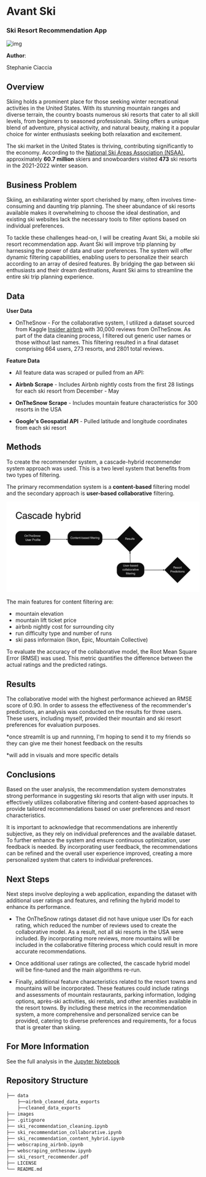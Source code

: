 # Avant Ski
### Ski Resort Recommendation App

![img](images/whistler_banner.png)

**Author**:

Stephanie Ciaccia

## Overview

Skiing holds a prominent place for those seeking winter recreational activities in the United States. With its stunning mountain ranges and diverse terrain, the country boasts numerous ski resorts that cater to all skill levels, from beginners to seasoned professionals. Skiing offers a unique blend of adventure, physical activity, and natural beauty, making it a popular choice for winter enthusiasts seeking both relaxation and excitement.

The ski market in the United States is thriving, contributing significantly to the economy. According to the [National Ski Areas Association (NSAA)](chrome-extension://efaidnbmnnnibpcajpcglclefindmkaj/https://nsaa.org/webdocs/Media_Public/IndustryStats/Historical_Skier_Days_1979_2022.pdf), approximately **60.7 million** skiers and snowboarders visited **473** ski resorts in the 2021-2022 winter season.

## Business Problem

Skiing, an exhilarating winter sport cherished by many, often involves time-consuming and daunting trip planning. The sheer abundance of ski resorts available makes it overwhelming to choose the ideal destination, and existing ski websites lack the necessary tools to filter options based on individual preferences.

To tackle these challenges head-on, I will be creating Avant Ski, a mobile ski resort recommendation app. Avant Ski will improve trip planning by harnessing the power of data and user preferences. The system will offer dynamic filtering capabilities, enabling users to personalize their search according to an array of desired features. By bridging the gap between ski enthusiasts and their dream destinations, Avant Ski aims to streamline the entire ski trip planning experience.

## Data

**User Data**

- OnTheSnow - For the collaborative system, I utilized a dataset sourced from Kaggle [Insider airbnb]([http://insideairbnb.com/) with 30,000 reviews from OnTheSnow. As part of the data cleaning process, I filtered out generic user names or those without last names. This filtering resulted in a final dataset comprising 664 users, 273 resorts, and 2801 total reviews.

**Feature Data**

- All feature data was scraped or pulled from an API:

- **Airbnb Scrape** - Includes Airbnb nightly costs from the first 28 listings for each ski resort from December - May

- **OnTheSnow Scrape** - Includes mountain feature characteristics for 300 resorts in the USA

- **Google's Geospatial API** - Pulled latitude and longitude coordinates from each ski resort

## Methods

To create the recommender system, a cascade-hybrid recommender system approach was used. This is a two level system that benefits from two types of filtering. 

The primary recommendation system is a **content-based** filtering model and the secondary approach is **user-based collaborative** filtering.

![img](images/cascade_hybrid_schema_sc.jpg)

The main features for content filtering are:
- mountain elevation
- mountain lift ticket price
- airbnb nightly cost for surrounding city
- run difficulty type and number of runs
- ski pass informaion (Ikon, Epic, Mountain Collective)

To evaluate the accuracy of the collaborative model, the Root Mean Square Error (RMSE) was used. This metric quantifies the difference between the actual ratings and the predicted ratings.

## Results

The collaborative model with the highest performance achieved an RMSE score of 0.90. In order to assess the effectiveness of the recommender's predictions, an analysis was conducted on the results for three users. These users, including myself, provided their mountain and ski resort preferences for evaluation purposes.

*once streamlit is up and runnning, I'm hoping to send it to my friends so they can give me their honest feedback on the results

*will add in visuals and more specific details

## Conclusions

Based on the user analysis, the recommendation system demonstrates strong performance in suggesting ski resorts that align with user inputs. It effectively utilizes collaborative filtering and content-based approaches to provide tailored recommendations based on user preferences and resort characteristics.

It is important to acknowledge that recommendations are inherently subjective, as they rely on individual preferences and the available dataset. To further enhance the system and ensure continuous optimization, user feedback is needed. By incorporating user feedback, the recommendations can be refined and the overall user experience improved, creating a more personalized system that caters to individual preferences.

## Next Steps

Next steps involve deploying a web application, expanding the dataset with additional user ratings and features, and refining the hybrid model to enhance its performance.

- The OnTheSnow ratings dataset did not have unique user IDs for each rating, which reduced the number of reviews used to create the collaborative model. As a result, not all ski resorts in the USA were included. By incorporating more reviews, more mountains will be included in the collaborative filtering process which could result in more accurate recommendations.

- Once additional user ratings are collected, the cascade hybrid model will be fine-tuned and the main algorithms re-run.

- Finally, additional feature characteristics related to the resort towns and mountains will be incorporated. These features could include ratings and assessments of mountain restaurants, parking information, lodging options, après-ski activities, ski rentals, and other amenities available in the resort towns. By including these metrics in the recommendation system, a more comprehensive and personalized service can be provided, catering to diverse preferences and requirements, for a focus that is greater than skiing.

## For More Information

See the full analysis in the [Jupyter Notebook](https://github.com/stephcia/ski-recommendation-system/blob/Stephanie/ski_recommendation_collaborative.ipynb)

## Repository Structure

```
├── data
    ├──airbnb_cleaned_data_exports
    ├──cleaned_data_exports
├── images
├── .gitignore
├── ski_recommendation_cleaning.ipynb
├── ski_recommendation_collaborative.ipynb
├── ski_recommendation_content_hybrid.ipynb
├── webscraping_airbnb.ipynb
├── webscraping_onthesnow.ipynb
├── ski_resort_recommender.pdf
├── LICENSE
└── README.md